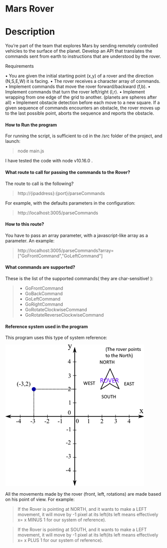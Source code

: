 # Mars Rover

# Description

You’re part of the team that explores Mars by sending remotely controlled vehicles to the surface of the planet. Develop an API that translates the commands sent from earth to instructions that are understood by the rover.

Requirements

• You are given the initial starting point (x,y) of a rover and the direction (N,S,E,W) it is facing.
• The rover receives a character array of commands.
• Implement commands that move the rover forward/backward (f,b).
• Implement commands that turn the rover left/right (l,r).
• Implement wrapping from one edge of the grid to another. (planets are spheres after all)
• Implement obstacle detection before each move to a new square. If a given sequence of commands encounters an obstacle, the rover moves up to the last possible point, aborts the sequence and reports the obstacle.


#### How to Run the program
For running the script, is sufficient to cd in the /src folder of the project, and launch:
> node main.js

I have tested the code with node v10.16.0 .
#### What route to call for passing the commands to the Rover?
The route to call is the following?
> http://{ipaddress}:{port}/parseCommands

For example, with the defaults parameters in the configuration:
> http://localhost:3005/parseCommands
#### How to this route?
You have to pass an array parameter, with a javascript-like array as a parameter.
An example:
>http://localhost:3005/parseCommands?array=["GoFrontCommand","GoLeftCommand"]
#### What commands are supported?
These is the list of the supported commands( they are char-sensitive! ):
> - GoFrontCommand 
> - GoBackCommand 
> - GoLeftCommand 
> - GoRightCommand
> - GoRotateClockwiseCommand
> - GoRotateReverseClockwiseCommand

#### Reference system used in the program
This program uses this type of system reference:

![image](./resource/reference.png)

All the movements made by the rover (front, left, rotations) are made based on his point of view.
For example:
>If the Rover is pointing at NORTH, and it wants to make a LEFT movement, it will move by -1 pixel at its left(its left means
effectively x= x MINUS 1 for our system of reference).

>If the Rover is pointing at SOUTH, and it wants to make a LEFT movement, it will move by -1 pixel at its left(its left means
effectively x= x PLUS 1 for our system of reference).



